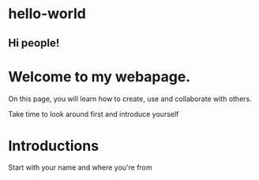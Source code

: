 # hello-world

## Hi people!

# Welcome to my webapage.

On this page, you will learn how to create, use and collaborate with others.

Take time to look around first and introduce yourself

# Introductions

Start with your name and where you're from

